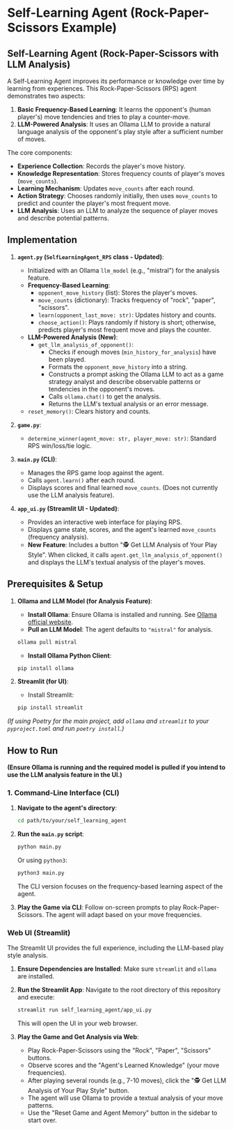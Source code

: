 # Self-Learning Agent (Rock-Paper-Scissors Example)

## Self-Learning Agent (Rock-Paper-Scissors with LLM Analysis)

A Self-Learning Agent improves its performance or knowledge over time by learning from experiences. This Rock-Paper-Scissors (RPS) agent demonstrates two aspects:
1.  **Basic Frequency-Based Learning**: It learns the opponent's (human player's) move tendencies and tries to play a counter-move.
2.  **LLM-Powered Analysis**: It uses an Ollama LLM to provide a natural language analysis of the opponent's play style after a sufficient number of moves.

The core components:
*   **Experience Collection**: Records the player's move history.
*   **Knowledge Representation**: Stores frequency counts of player's moves (`move_counts`).
*   **Learning Mechanism**: Updates `move_counts` after each round.
*   **Action Strategy**: Chooses randomly initially, then uses `move_counts` to predict and counter the player's most frequent move.
*   **LLM Analysis**: Uses an LLM to analyze the sequence of player moves and describe potential patterns.

## Implementation

1.  **`agent.py` (`SelfLearningAgent_RPS` class - Updated)**:
    *   Initialized with an Ollama `llm_model` (e.g., "mistral") for the analysis feature.
    *   **Frequency-Based Learning**:
        *   `opponent_move_history` (list): Stores the player's moves.
        *   `move_counts` (dictionary): Tracks frequency of "rock", "paper", "scissors".
        *   `learn(opponent_last_move: str)`: Updates history and counts.
        *   `choose_action()`: Plays randomly if history is short; otherwise, predicts player's most frequent move and plays the counter.
    *   **LLM-Powered Analysis (New)**:
        *   `get_llm_analysis_of_opponent()`:
            *   Checks if enough moves (`min_history_for_analysis`) have been played.
            *   Formats the `opponent_move_history` into a string.
            *   Constructs a prompt asking the Ollama LLM to act as a game strategy analyst and describe observable patterns or tendencies in the opponent's moves.
            *   Calls `ollama.chat()` to get the analysis.
            *   Returns the LLM's textual analysis or an error message.
    *   `reset_memory()`: Clears history and counts.

2.  **`game.py`**:
    *   `determine_winner(agent_move: str, player_move: str)`: Standard RPS win/loss/tie logic.

3.  **`main.py` (CLI)**:
    *   Manages the RPS game loop against the agent.
    *   Calls `agent.learn()` after each round.
    *   Displays scores and final learned `move_counts`. (Does not currently use the LLM analysis feature).

4.  **`app_ui.py` (Streamlit UI - Updated)**:
    *   Provides an interactive web interface for playing RPS.
    *   Displays game state, scores, and the agent's learned `move_counts` (frequency analysis).
    *   **New Feature**: Includes a button "🕵️ Get LLM Analysis of Your Play Style". When clicked, it calls `agent.get_llm_analysis_of_opponent()` and displays the LLM's textual analysis of the player's moves.

## Prerequisites & Setup

1.  **Ollama and LLM Model (for Analysis Feature)**:
    *   **Install Ollama**: Ensure Ollama is installed and running. See [Ollama official website](https://ollama.com/).
    *   **Pull an LLM Model**: The agent defaults to `"mistral"` for analysis.
      ```bash
      ollama pull mistral
      ```
    *   **Install Ollama Python Client**:
      ```bash
      pip install ollama
      ```

2.  **Streamlit (for UI)**:
    *   Install Streamlit:
      ```bash
      pip install streamlit
      ```

*(If using Poetry for the main project, add `ollama` and `streamlit` to your `pyproject.toml` and run `poetry install`.)*

## How to Run

**(Ensure Ollama is running and the required model is pulled if you intend to use the LLM analysis feature in the UI.)**

### 1. Command-Line Interface (CLI)

1.  **Navigate to the agent's directory**:
    ```bash
    cd path/to/your/self_learning_agent
    ```

2.  **Run the `main.py` script**:
    ```bash
    python main.py
    ```
    Or using `python3`:
    ```bash
    python3 main.py
    ```
    The CLI version focuses on the frequency-based learning aspect of the agent.

3.  **Play the Game via CLI**:
    Follow on-screen prompts to play Rock-Paper-Scissors. The agent will adapt based on your move frequencies.

### Web UI (Streamlit)

The Streamlit UI provides the full experience, including the LLM-based play style analysis.

1.  **Ensure Dependencies are Installed**:
    Make sure `streamlit` and `ollama` are installed.

2.  **Run the Streamlit App**:
    Navigate to the root directory of this repository and execute:
    ```bash
    streamlit run self_learning_agent/app_ui.py
    ```
    This will open the UI in your web browser.

3.  **Play the Game and Get Analysis via Web**:
    *   Play Rock-Paper-Scissors using the "Rock", "Paper", "Scissors" buttons.
    *   Observe scores and the "Agent's Learned Knowledge" (your move frequencies).
    *   After playing several rounds (e.g., 7-10 moves), click the "🕵️ Get LLM Analysis of Your Play Style" button.
    *   The agent will use Ollama to provide a textual analysis of your move patterns.
    *   Use the "Reset Game and Agent Memory" button in the sidebar to start over.
```
